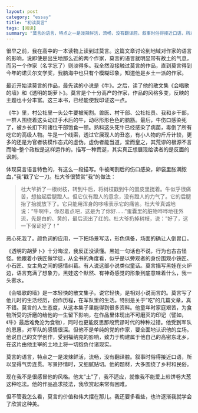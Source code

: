 ```yaml
---
layout: post   
category: "essay"   
title: "初读莫言"   
tags: [阅读]   
summary: "莫言的语言，特点之一是泼辣鲜活，流畅，没有翻译腔。叙事时俗得接近口语，所以显得气势连贯。写景抒情时，又细腻贴切。他的题材，大多围绕了乡村和民俗。"
---
```


很早之前，我在高中的一本读物上读到过莫言。这篇文章讨论到地域对作家的语言的影响，说即使是出生地那么近的两个作家，莫言的语言就明显带有故土的气息，而另一个作家（名字忘了）则淡得多。我全然没接触过莫言的作品，直到莫言得到今年的诺贝尔文学奖，我脑海中也只有个模糊印象，知道他是乡土一派的作家。

最近开始读莫言的作品，最先读的小说是《牛》。之后，读了他的散文集《会唱歌的墙》和《透明的胡萝卜》。莫言是个十分高产的作家，作品的风格多变，反映的主题也十分丰富。这三本书，已经能使我印证这一点。

《牛》里，村公社里一头公牛要被阉割。兽医、村干部、公社社员、我和乡干部，一群人围绕着这头动过手术后的牛，动尽形形色色的脑筋。最后，牛伤口感染死了，被乡长扣下和诸位干部饱食一顿。熟料这头死牛已经感染了病菌，毒倒了所有吃它的高级人物。牛是一个线索，透过它展现人的丑态，有小人物的斤斤计较，更多的还是为官者装模作态式的虚伪。虚伪者能当道，堂而皇之，其荒谬的根源不言而喻–整个政权是这样运作的。描写一种荒诞，其实真正想展现给读者的是反面的讽刺。

体现莫言语言特色的，有这么一段描写。牛被阉割后的伤口感染，卵袋里胀满脓血，”我”戳了它一刀。杜大爷很赞赏”我”的做法：

>杜大爷折了一根树枝，转到牛后，将树枝戳到牛的蛋皮里搅着。牛似乎很痛苦，想抬起后腿蹬人。但它仅有蹬人的意念，没有蹬人的力气了。它的后腿抬了抬就放下了。它只能用浑身的哆嗦表示它的痛苦。杜大爷真诚地说：”牛啊牛，你忍着点吧，这是为了你好……”蛋囊里的脏物哗哗地往外流，先是白的、黄的，最后流出了红的。杜大爷扔掉树枝，说：”好了，这一下保证好了！” 

恶心死我了。颜色词的应用，一下把场景写活，形色俱备，场面的确让人倒胃口。

《透明的胡萝卜》十分晦涩，我反正没读懂。黑娃一句话也不说，行为也古古怪怪。他跟着小铁匠做学徒，从全书的角度看，似乎是以旁观者的身份围观小铁匠、小石匠、女主角之间的感情纠葛。有人说这部小说类似童话。莫言描写黑娃在火炉边，语言充满了想象力。黑娃这个默然、有神奇感觉的形象到底意味着什么，我一头雾水。

《会唱歌的墙》是一本轻快的散文集子。说它轻快，是相对小说而言的。莫言写了他儿时的生活经历，创作历程，在军队里的生活。特别是关于”吃”的几篇文章，真不错。莫言的人生态度，从这本集子里能得到很多资料。他童年时家庭艰苦，为食物所受的折磨的给他的一生留下影响，在作品里体现出不可磨灭的印记（譬如，《牛》最后难免沦为食物），同时也更能反思那段荒谬时代的种种过错。他受到军队的恩惠，对军队的感情很深。但他不是单纯的党的作家，要全面地认识他的立场。他说自己的文学创作，受到福纳克的影响，致力于构建属于他自己的高密东北乡，在这片由他主宰的土地上将一切抱负付诸现实。

莫言的语言，特点之一是泼辣鲜活，流畅，没有翻译腔。叙事时俗得接近口语，所以显得气势连贯。写景抒情时，又细腻贴切。他的题材，大多围绕了乡村和民俗。

现在我不是很感冒他的风格。他太”土”了，我不适应，就像我不能爱上煎饼卷大葱这种吃法。他的作品追求技法，我欣赏起来常有困难。

但不管我怎么看，莫言的价值和伟大摆在那儿。我还要多看些，也许逐渐我就学会了欣赏这种美。
